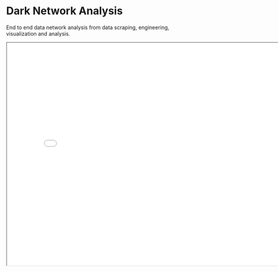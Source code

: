 # Dark Network Analysis

End to end data network analysis from data scraping, engineering, visualization and analysis.

<iframe src="Vix/dark_cleaned.html" width="800" height="600"></iframe>

